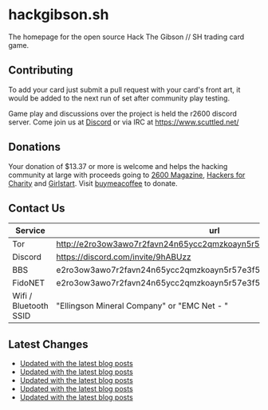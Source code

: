 # hackgibson.sh
The homepage for the open source Hack The Gibson // SH trading card game.


## Contributing

To add your card just submit a pull request with your card's front art, it would be added to the next run of set after community play testing.

Game play and discussions over the project is held the r2600 discord server. Come join us at [Discord](https://discord.com/invite/9hABUzz) or via IRC at https://www.scuttled.net/


## Donations

Your donation of $13.37 or more is welcome and helps the hacking community at large with proceeds going to [2600 Magazine](https://2600.com/), [Hackers for Charity](https://hackersforcharity.org) and [Girlstart](https://girlstart.org).  Visit [buymeacoffee](https://www.buymeacoffee.com/hackgibson.sh) to donate.


## Contact Us

Service | url
-|-
Tor | http://e2ro3ow3awo7r2favn24n65ycc2qmzkoayn5r57e3f56nvjwdcgg32ad.onion
Discord | https://discord.com/invite/9hABUzz
BBS | e2ro3ow3awo7r2favn24n65ycc2qmzkoayn5r57e3f56nvjwdcgg32ad.onion:23
FidoNET | e2ro3ow3awo7r2favn24n65ycc2qmzkoayn5r57e3f56nvjwdcgg32ad.onion:24554
Wifi / Bluetooth SSID | "Ellingson Mineral Company" or "EMC Net - <fidonet address>"

## Latest Changes
<!-- BLOG-POST-LIST:START -->
- [Updated with the latest blog posts](https://github.com/DFW2600/hackgibson.sh/commit/88be8c7424e39fbc16c4af0bb2904cf3e8b0b8fc)
- [Updated with the latest blog posts](https://github.com/DFW2600/hackgibson.sh/commit/9f9adb24b21bf0621b605ebc0cb3d463cb54bc4b)
- [Updated with the latest blog posts](https://github.com/DFW2600/hackgibson.sh/commit/9c712f30e11572684d2b6e97113a6f85e195625f)
- [Updated with the latest blog posts](https://github.com/DFW2600/hackgibson.sh/commit/779d27a94fe4a15c571f705af5091dcc5adae56c)
- [Updated with the latest blog posts](https://github.com/DFW2600/hackgibson.sh/commit/9f05755eb372b2fa5b1cd50736355df3efdc5fad)
<!-- BLOG-POST-LIST:END -->
